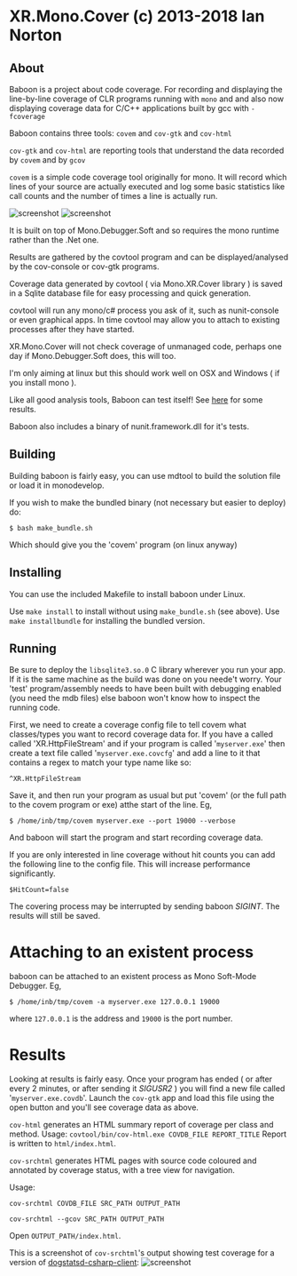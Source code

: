XR.Mono.Cover (c) 2013-2018 Ian Norton
==================================

About
------

Baboon is a project about code coverage. For recording and displaying the
line-by-line coverage of CLR programs running with `mono` and and also now
displaying coverage data for C/C++ applications built by gcc with `-fcoverage`

Baboon contains three tools: `covem` and `cov-gtk` and `cov-html`

`cov-gtk` and `cov-html` are reporting tools that understand the data recorded
by `covem` and by `gcov`

`covem` is a simple code coverage tool originally for mono. It will record
which lines of your source are actually executed and log some basic statistics
like call counts and the number of times a line is actually run.

![screenshot](https://raw.github.com/inorton/XR.Baboon/master/screenshots/baboon-001.png "Baboon C# Screenshot!")
![screenshot](https://raw.github.com/inorton/XR.Baboon/master/screenshots/baboon-c-coverage.png "Baboon GCov C Screenshot!")


It is built on top of Mono.Debugger.Soft and so requires the mono runtime
rather than the .Net one.

Results are gathered by the covtool program and can be displayed/analysed by
the cov-console or cov-gtk programs.

Coverage data generated by covtool ( via Mono.XR.Cover library ) is saved in a
Sqlite database file for easy processing and quick generation.

covtool will run any mono/c# process you ask of it, such as nunit-console or
even graphical apps. In time covtool may allow you to attach to existing
processes after they have started.

XR.Mono.Cover will not check coverage of unmanaged code, perhaps one day if
Mono.Debugger.Soft does, this will too.

I'm only aiming at linux but this should work well on OSX and Windows ( if you
install mono ).

Like all good analysis tools, Baboon can test itself! See [here](https://raw.github.com/inorton/XR.Baboon/master/covtool/selftest.html) for some
results.

Baboon also includes a binary of nunit.framework.dll for it's tests.

Building
---------

Building baboon is fairly easy, you can use mdtool to build the solution file or load it in
monodevelop.

If you wish to make the bundled binary (not necessary but easier to deploy) do:

`$ bash make_bundle.sh`

Which should give you the 'covem' program (on linux anyway)

Installing
-----------
You can use the included Makefile to install baboon under Linux. 

Use `make install` to install without using `make_bundle.sh` (see above).
Use `make installbundle` for installing the bundled version.

Running
--------

Be sure to deploy the `libsqlite3.so.0` C library wherever you run your app. If
it is the same machine as the build was done on you neede't worry. Your 'test'
program/assembly needs to have been built with debugging enabled (you need the
mdb files) else baboon won't know how to inspect the running code.

First, we need to create a coverage config file to tell covem what
classes/types you want to record coverage data for. If you have a called called
'XR.HttpFileStream' and if your program is called '`myserver.exe`' then create
a text file called '`myserver.exe.covcfg`' and add a line to it that contains a
regex to match your type name like so:

`^XR.HttpFileStream`

Save it, and then run your program as usual but put 'covem' (or the full path
to the covem program or exe) atthe start of the line. Eg,

`$ /home/inb/tmp/covem myserver.exe --port 19000 --verbose`

And baboon will start the program and start recording coverage data.

If you are only interested in line coverage without hit counts you can add the
following line to the config file. This will increase performance
significantly.

`$HitCount=false`

The covering process may be interrupted by sending baboon _SIGINT_. The results
will still be saved.

Attaching to an existent process
=================================

baboon can be attached to an existent process as Mono Soft-Mode Debugger. Eg,

`$ /home/inb/tmp/covem -a myserver.exe 127.0.0.1 19000`

where `127.0.0.1` is the address and `19000` is the port number.

Results
========

Looking at results is fairly easy. Once your program has ended ( or after every
2 minutes, or after sending it _SIGUSR2_ ) you will find a new file called
'`myserver.exe.covdb`'. Launch the `cov-gtk` app and load this file using the
open button and you'll see coverage data as above.

`cov-html` generates an HTML summary report of coverage per class and method.
Usage: ``` covtool/bin/cov-html.exe COVDB_FILE REPORT_TITLE ``` Report is
written to `html/index.html`.

`cov-srchtml` generates HTML pages with source code coloured and annotated by
coverage status, with
a tree view for navigation. 

Usage:
```
cov-srchtml COVDB_FILE SRC_PATH OUTPUT_PATH

cov-srchtml --gcov SRC_PATH OUTPUT_PATH

```
Open `OUTPUT_PATH/index.html`.

This is a screenshot of `cov-srchtml`'s output showing test coverage for a version of [dogstatsd-csharp-client](https://github.com/DataDog/dogstatsd-csharp-client):
![screenshot](https://raw.github.com/nearmap/XR.Baboon/colourised-source/screenshots/cov-srchtml.png "cov-srchtml output screenshot")
